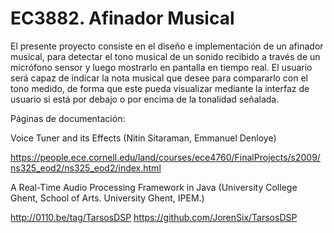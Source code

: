 # EC3882. Afinador Musical

  El presente proyecto consiste en el diseño e implementación de un afinador musical, para detectar el tono musical de un sonido recibido a través de un micrófono sensor y luego mostrarlo en pantalla en tiempo real. El usuario será capaz de indicar la nota musical que desee para compararlo con el tono medido, de forma que este pueda visualizar mediante la interfaz de usuario si está por debajo o por encima de la tonalidad señalada.

Páginas de documentación:

Voice Tuner and its Effects (Nitin Sitaraman, Emmanuel Denloye)

https://people.ece.cornell.edu/land/courses/ece4760/FinalProjects/s2009/ns325_eod2/ns325_eod2/index.html

A Real-Time Audio Processing Framework in Java (University College Ghent, School of Arts. University Ghent, IPEM.)

http://0110.be/tag/TarsosDSP
https://github.com/JorenSix/TarsosDSP

